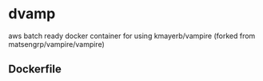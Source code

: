 # dvamp

aws batch ready docker container for using kmayerb/vampire (forked from matsengrp/vampire/vampire)

## Dockerfile


